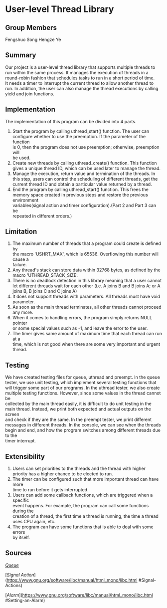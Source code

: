 # User-level Thread Library
## Group Members
Fengshuo Song
Hengze Ye

## Summary
Our project is a user-level thread library that supports multiple threads to\
run within the same process. It manages the execution of threads in a\
round-robin fashion that schedules tasks to run in a short period of time.\
It needs a timer to interrupt the current thread to allow another thread to\
run. In addition, the user can also manage the thread executions by calling\
yield and join functions.

## Implementation
The implementation of this program can be divided into 4 parts.
1.	Start the program by calling uthread_start() function. The user can\
configure whether to use the preemption. If the parameter of the function\
is 0, then the program does not use preemption; otherwise, preemption will\
be used.
2.	Create new threads by calling uthread_create() function. This function\
gives a unique thread ID, which can be used later to manage the thread.
3.	Manage the execution, return value and termination of the threads. In\
this step, users can control the scheduling of different threads, get the\
current thread ID and obtain a particular value returned by a thread.
4.	End the program by calling uthread_start() function. This frees the\
memory space created in previous steps and restore the previous environment\
variables(signal action and timer configuration).(Part 2 and Part 3 can be\
repeated in different orders.)

## Limitation
1.	The maximum number of threads that a program could create is defined by\
the macro 'USHRT_MAX', which is 65536. Overflowing this number will cause a\
failure.
2.	Any thread's stack can store data within 32768 bytes, as defined by the\
macro 'UTHREAD_STACK_SIZE'.
3.	There is no deadlock detection in this library meaning that a user cannot\
let different threads wait for each other (i.e. A joins B and B joins A; or A\
joins B, B joins C and C joins A)
4.	It does not support threads with parameters. All threads must have void\
parameter.
5.	As soon as the main thread terminates, all other threads cannot proceed\
any more.
6.	When it comes to handling errors, the program simply returns NULL pointer\
or some special values such as -1, and leave the error to the user.
7.	The timer gives same amount of maximum time that each thread can run at a\
time, which is not good when there are some very important and urgent thread.

## Testing
We have created testing files for queue, uthread and preempt. In the queue\
tester, we use unit testing, which implement several testing functions that\
will trigger some part of our programs. In the uthread tester, we also create\
multiple testing functions. However, since some values in the thread cannot be\
collected by the main thread easily, it is difficult to do unit testing in the\
main thread. Instead, we print both expected and actual outputs on the screen\
and check if they are the same. In the preempt tester, we print different\
messages in different threads. In the console, we can see when the threads\
begin and end, and how the program switches among different threads due to the\
timer interrupt. 

## Extensibility 
1.	Users can set priorities to the threads and the thread with higher\
priority has a higher chance to be elected to run.
2.	The timer can be configured such that more important thread can have more\
time to run before it gets interrupted.
3.	Users can add some callback functions, which are triggered when a specific\
event happens. For example, the program can call some functions during the\
creation of a thread, the first time a thread is running, the time a thread\
uses CPU again, etc.
4.	The program can have some functions that is able to deal with some errors\
by itself.

## Sources

[*Queue*](https://www.geeksforgeeks.org/queue-data-structure/)

[*Signal Action*](https://www.gnu.org/software/libc/manual/html_mono/libc.html
#Signal-Actions)

[*Alarm*](https://www.gnu.org/software/libc/manual/html_mono/libc.html
#Setting-an-Alarm)
